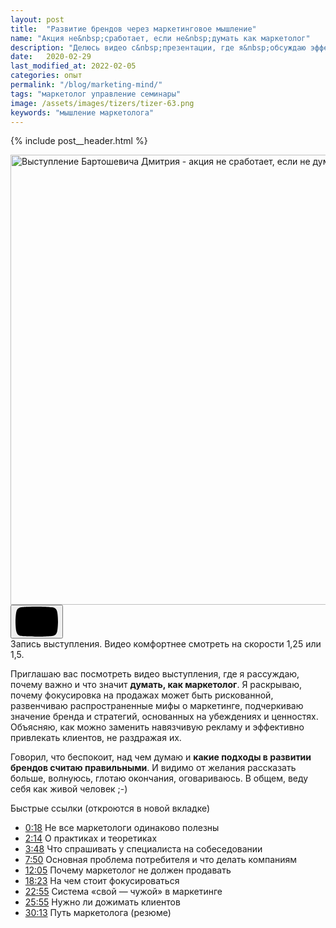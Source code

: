 ```yaml
---
layout: post
title:  "Развитие брендов через маркетинговое мышление"
name: "Акция не&nbsp;сработает, если не&nbsp;думать как маркетолог"
description: "Делюсь видео с&nbsp;презентации, где я&nbsp;обсуждаю эффективные стратегии маркетинга, основанные на&nbsp;создании и&nbsp;передаче смыслов. Подчеркиваю важность единой идеи для бренда, рассматриваю примеры успешных и&nbsp;неудачных рекламных кампаний."
date:   2020-02-29
last_modified_at: 2022-02-05
categories: опыт
permalink: "/blog/marketing-mind/"
tags: "маркетолог управление семинары"
image: /assets/images/tizers/tizer-63.png
keywords: "мышление маркетолога"
---
```


{% include post__header.html %} 

<div class="full-bleed" itemprop="video" itemscope itemtype="https://schema.org/VideoObject">
 	<link itemprop="url" href="https://youtu.be/fXspplVnrEM" >
	<link itemprop="contentUrl" href="https://youtu.be/fXspplVnrEM" >
	<link itemprop="thumbnailUrl" href="https://i.ytimg.com/vi/fXspplVnrEM/maxresdefault.jpg" >
 	<meta itemprop="name" content="Акция не сработает, если не думать как маркетолог" >
	<meta itemprop="description" content="Запись выступления консультанта по маркетингу Дмитрия Бартошевича.">
	<meta itemprop="uploadDate" content="2020-02-29T00:00:00+03:00">
  	<meta itemprop="duration" content="PT30M54S">
 	<meta itemprop="isFamilyFriendly" content="true">
	<div class="video ">
		   <a class="video__link " href="https://youtu.be/fXspplVnrEM" target="_blank" rel="noopener noreferrer">
			   <picture>
				   <source srcset="https://i.ytimg.com/vi_webp/fXspplVnrEM/maxresdefault.webp" type="image/webp">
				   <img loading="lazy" class="video__media " src="https://i.ytimg.com/vi/fXspplVnrEM/maxresdefault.jpg" alt="Выступление Бартошевича Дмитрия - акция не сработает, если не думать как маркетолог" width="1280" height="720" itemprop="thumbnail">
			   </picture>
		   </a>
		   <button class="video__button" aria-label="Запустить видео">
			   <svg width="68" height="48" viewBox="0 0 68 48"><path class="video__button-shape" d="M66.52,7.74c-0.78-2.93-2.49-5.41-5.42-6.19C55.79,.13,34,0,34,0S12.21,.13,6.9,1.55 C3.97,2.33,2.27,4.81,1.48,7.74C0.06,13.05,0,24,0,24s0.06,10.95,1.48,16.26c0.78,2.93,2.49,5.41,5.42,6.19 C12.21,47.87,34,48,34,48s21.79-0.13,27.1-1.55c2.93-0.78,4.64-3.26,5.42-6.19C67.94,34.95,68,24,68,24S67.94,13.05,66.52,7.74z"></path><path class="video__button-icon" d="M 45,24 27,14 27,34"></path></svg>
		   </button>
   </div>
<div class="figcaption">
Запись выступления. Видео комфортнее смотреть на&nbsp;скорости 1,25 или 1,5.
</div>
</div>

<p>Приглашаю вас посмотреть видео выступления, где я рассуждаю, почему важно и&nbsp;что значит <strong>думать, как маркетолог</strong>. Я&nbsp;раскрываю, почему фокусировка на&nbsp;продажах может быть рискованной, развенчиваю распространенные мифы о&nbsp;маркетинге, подчеркиваю значение бренда и&nbsp;стратегий, основанных на&nbsp;убеждениях и&nbsp;ценностях. Объясняю, как можно заменить навязчивую рекламу и&nbsp;эффективно привлекать клиентов, не&nbsp;раздражая их. </p>

<p> Говорил, что беспокоит, над чем думаю и&nbsp;<strong>какие подходы в развитии брендов считаю правильными</strong>. И&nbsp;видимо от&nbsp;желания рассказать больше, волнуюсь, глотаю окончания, оговариваюсь. В&nbsp;общем, веду себя как живой человек ;-)  </p>
<p class="mb-m"><span class="bold">Быстрые ссылки</span> (откроются в&nbsp;новой вкладке) </p>
<ul>
	<li class="list-li"><a class="link" href="https://www.youtube.com/watch?v=fXspplVnrEM&amp;t=18s" target="_blank" rel="noopener">
	0:18</a> Не все маркетологи одинаково полезны</li>
	<li class="list-li"> <a class="link" href="https://www.youtube.com/watch?v=fXspplVnrEM&amp;t=134s" target="_blank" rel="noopener">2:14</a> О практиках и&nbsp;теоретиках</li>
	<li class="list-li"> <a class="link" href="https://www.youtube.com/watch?v=fXspplVnrEM&amp;t=228s" target="_blank" rel="noopener">3:48</a> Что спрашивать у&nbsp;специалиста на&nbsp;собеседовании</li>
	<li class="list-li"> <a class="link" href="https://www.youtube.com/watch?v=fXspplVnrEM&amp;t=470s" target="_blank" rel="noopener">7:50</a> Основная проблема потребителя и&nbsp;что делать компаниям</li>
	<li class="list-li"> <a class="link" href="https://www.youtube.com/watch?v=fXspplVnrEM&amp;t=725s" target="_blank" rel="noopener">12:05</a> Почему маркетолог не&nbsp;должен продавать</li>
	<li class="list-li"> <a class="link" href="https://www.youtube.com/watch?v=fXspplVnrEM&amp;t=1103s" target="_blank" rel="noopener">18:23</a> На чем стоит фокусироваться</li>
	<li class="list-li"> <a class="link" href="https://www.youtube.com/watch?v=fXspplVnrEM&amp;t=1375s" target="_blank" rel="noopener">22:55</a> Система «свой&nbsp;— чужой» в&nbsp;маркетинге</li>
	<li class="list-li"><a class="link" href="https://www.youtube.com/watch?v=fXspplVnrEM&amp;t=1555s" target="_blank" rel="noopener">25:55</a> Нужно&nbsp;ли дожимать клиентов</li>
	<li class="list-li"> <a class="link" href="https://www.youtube.com/watch?v=fXspplVnrEM&amp;t=1813s" target="_blank" rel="noopener">30:13</a> Путь маркетолога (резюме)</li>
 </ul>



